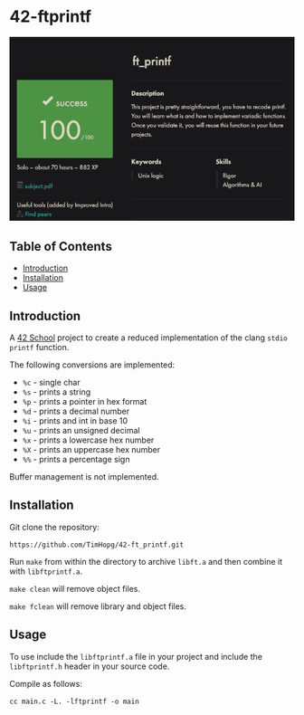 # 42-ftprintf

![ft_printf grade](./ft_printf_grade.png)

## Table of Contents

- [Introduction](#introduction)
- [Installation](#installation)
- [Usage](#usage)

## Introduction

A [42 School](https://www.42network.org/) project to create a reduced implementation of the clang `stdio` `printf` function.

The following conversions are implemented:

- `%c` - single char
- `%s` - prints a string
- `%p` - prints a pointer in hex format
- `%d` - prints a decimal number
- `%i` - prints and int in base 10
- `%u` - prints an unsigned decimal
- `%x` - prints a lowercase hex number
- `%X` - prints an uppercase hex number
- `%%` - prints a percentage sign

Buffer management is not implemented.

## Installation

Git clone the repository:

```shell
https://github.com/TimHopg/42-ft_printf.git
```

Run `make` from within the directory to archive `libft.a` and then combine it with `libftprintf.a`.

`make clean` will remove object files.

`make fclean` will remove library and object files.

## Usage

To use include the `libftprintf.a` file in your project and include the `libftprintf.h` header in your source code.

Compile as follows:

``` shell
cc main.c -L. -lftprintf -o main
```
